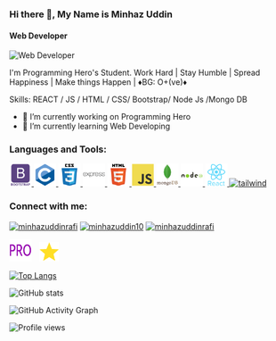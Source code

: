 ### Hi there 👋, My Name is Minhaz Uddin
####  Web Developer
![ Web Developer](https://scontent.fcgp27-1.fna.fbcdn.net/v/t1.6435-9/149022924_470785870997251_6474343463480359373_n.jpg?_nc_cat=110&ccb=1-5&_nc_sid=e3f864&_nc_eui2=AeGIr2wkM_4eNJz0Q50rpXgfrdjCe96HH9qt2MJ73ocf2g1A-Hh_Yb5H1GMqjAyWqquvf5dtpyIj_KKqYztNP1eR&_nc_ohc=o_W7tIXWEqQAX8zVcth&_nc_ht=scontent.fcgp27-1.fna&oh=614c53f9efdc5918eea7d2d1564dfebd&oe=61C1C402)

I'm Programming Hero's Student. Work Hard | Stay Humble | Spread Happiness | Make things Happen | ♦BG: O+(ve)♦

Skills:  REACT / JS / HTML / CSS/ Bootstrap/ Node Js /Mongo DB

- 🔭 I’m currently working on Programming Hero 
- 🌱 I’m currently learning Web Developing 

<h3 align="left">Languages and Tools:</h3>
<p align="left"> <a href="https://getbootstrap.com" target="_blank" rel="noreferrer"> <img src="https://raw.githubusercontent.com/devicons/devicon/master/icons/bootstrap/bootstrap-plain-wordmark.svg" alt="bootstrap" width="40" height="40"/> </a> <a href="https://www.cprogramming.com/" target="_blank" rel="noreferrer"> <img src="https://raw.githubusercontent.com/devicons/devicon/master/icons/c/c-original.svg" alt="c" width="40" height="40"/> </a> <a href="https://www.w3schools.com/css/" target="_blank" rel="noreferrer"> <img src="https://raw.githubusercontent.com/devicons/devicon/master/icons/css3/css3-original-wordmark.svg" alt="css3" width="40" height="40"/> </a> <a href="https://expressjs.com" target="_blank" rel="noreferrer"> <img src="https://raw.githubusercontent.com/devicons/devicon/master/icons/express/express-original-wordmark.svg" alt="express" width="40" height="40"/> </a> <a href="https://www.w3.org/html/" target="_blank" rel="noreferrer"> <img src="https://raw.githubusercontent.com/devicons/devicon/master/icons/html5/html5-original-wordmark.svg" alt="html5" width="40" height="40"/> </a> <a href="https://developer.mozilla.org/en-US/docs/Web/JavaScript" target="_blank" rel="noreferrer"> <img src="https://raw.githubusercontent.com/devicons/devicon/master/icons/javascript/javascript-original.svg" alt="javascript" width="40" height="40"/> </a> <a href="https://www.mongodb.com/" target="_blank" rel="noreferrer"> <img src="https://raw.githubusercontent.com/devicons/devicon/master/icons/mongodb/mongodb-original-wordmark.svg" alt="mongodb" width="40" height="40"/> </a> <a href="https://nodejs.org" target="_blank" rel="noreferrer"> <img src="https://raw.githubusercontent.com/devicons/devicon/master/icons/nodejs/nodejs-original-wordmark.svg" alt="nodejs" width="40" height="40"/> </a> <a href="https://reactjs.org/" target="_blank" rel="noreferrer"> <img src="https://raw.githubusercontent.com/devicons/devicon/master/icons/react/react-original-wordmark.svg" alt="react" width="40" height="40"/> </a> <a href="https://tailwindcss.com/" target="_blank" rel="noreferrer"> <img src="https://www.vectorlogo.zone/logos/tailwindcss/tailwindcss-icon.svg" alt="tailwind" width="40" height="40"/> </a> </p>


<h3 align="left">Connect with me:</h3>
<p align="left">
<a href="https://twitter.com/minhazuddinrafi" target="blank"><img align="center" src="https://raw.githubusercontent.com/rahuldkjain/github-profile-readme-generator/master/src/images/icons/Social/twitter.svg" alt="minhazuddinrafi" height="30" width="40" /></a>
<a href="https://fb.com/minhazuddinrafi10" target="blank"><img align="center" src="https://raw.githubusercontent.com/rahuldkjain/github-profile-readme-generator/master/src/images/icons/Social/facebook.svg" alt="minhazuddin10" height="30" width="40" /></a>
<a href="https://instagram.com/minhazuddinrafi" target="blank"><img align="center" src="https://raw.githubusercontent.com/rahuldkjain/github-profile-readme-generator/master/src/images/icons/Social/instagram.svg" alt="minhazuddinrafi" height="30" width="40" /></a>
</p>

<a href='https://github.com/pricing'><img src='https://raw.githubusercontent.com/acervenky/animated-github-badges/master/assets/pro.gif' width='40' height='40'></a> <a href='https://stars.github.com/'><img src='https://raw.githubusercontent.com/acervenky/animated-github-badges/master/assets/starbadge.gif' width='35' height='35'></a> 

[![Top Langs](https://github-readme-stats.vercel.app/api/top-langs/?username=minhazuddin10)](https://github.com/anuraghazra/github-readme-stats)

![GitHub stats](https://github-readme-stats.vercel.app/api?username=minhazuddin10&show_icons=true)  

![GitHub Activity Graph](https://activity-graph.herokuapp.com/graph?username=minhazuddin10)  

![Profile views](https://gpvc.arturio.dev/minhazuddin10)  



